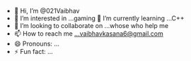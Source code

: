 - 👋 Hi, I’m @021Vaibhav
- 👀 I’m interested in ...gaming
  🌱 I’m currently learning ...C++
- 💞️ I’m looking to collaborate on ...whose who help me
- 📫 How to reach me ...vaibhavkasana6@gmail.com
- 😄 Pronouns: ...
- ⚡ Fun fact: ...

<!---
021Vaibhav/021Vaibhav is a ✨ special ✨ repository because its `README.md` (this file) appears on your GitHub profile.
You can click the Preview link to take a look at your changes.
--->
